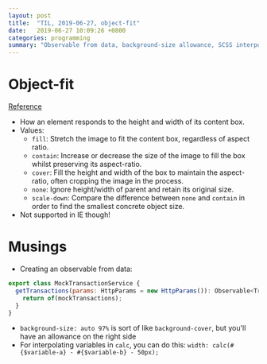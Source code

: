 ```yaml
---
layout: post
title:  "TIL, 2019-06-27, object-fit"
date:   2019-06-27 10:09:26 +0800
categories: programming
summary: "Observable from data, background-size allowance, SCSS interpolating variables"
---
```


# Object-fit
[Reference](https://css-tricks.com/almanac/properties/o/object-fit/)

- How an element responds to the height and width of its content box.
- Values:
  - `fill`: Stretch the image to fit the content box, regardless of aspect ratio.
  - `contain`: Increase or decrease the size of the image to fill the box whilst preserving its aspect-ratio.
  - `cover`: Fill the height and width of the box to maintain the aspect-ratio, often cropping the image in the process.
  - `none`: Ignore height/width of parent and retain its original size.
  - `scale-down`: Compare the difference between `none` and `contain` in order to find the smallest concrete object size.
- Not supported in IE though!

# Musings

- Creating an observable from data:

``` js
export class MockTransactionService {
  getTransactions(params: HttpParams = new HttpParams()): Observable<Transaction[]> {
    return of(mockTransactions);
  }
}
```

- `background-size: auto 97%` is sort of like `background-cover`, but you'll have an allowance on the right side
- For interpolating variables in `calc`, you can do this: `width: calc(#{$variable-a} - #{$variable-b} - 50px);`
